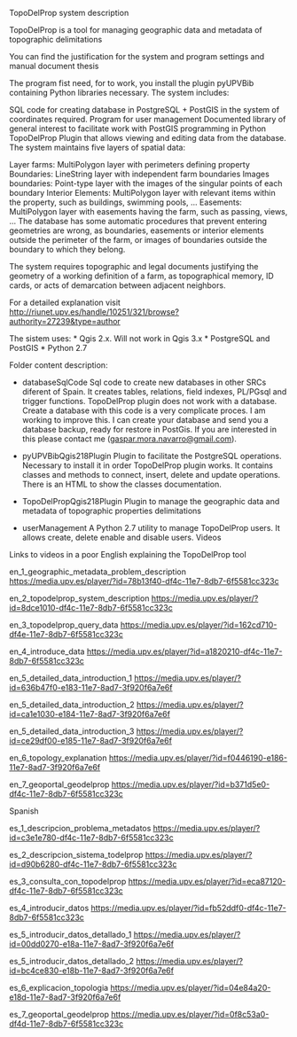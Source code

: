 TopoDelProp system description

TopoDelProp is a tool for managing geographic data and metadata of topographic delimitations

You can find the justification for the system and program settings and manual document thesis

The program fist need, for to work, you install the plugin pyUPVBib containing Python libraries necessary. The system includes:

SQL code for creating database in PostgreSQL + PostGIS in the system of coordinates required.
Program for user management
Documented library of general interest to facilitate work with PostGIS programming in Python
TopoDelProp Plugin that allows viewing and editing data from the database.
The system maintains five layers of spatial data:

Layer farms: MultiPolygon layer with perimeters defining property
Boundaries: LineString layer with independent farm boundaries
Images boundaries: Point-type layer with the images of the singular points of each boundary
Interior Elements: MultiPolygon layer with relevant items within the property, such as buildings, swimming pools, ...
Easements: MultiPolygon layer with easements having the farm, such as passing, views, ...
The database has some automatic procedures that prevent entering geometries are wrong, as boundaries, easements or interior elements outside the perimeter of the farm, or images of boundaries outside the boundary to which they belong.

The system requires topographic and legal documents justifying the geometry of a working definition of a farm, as topographical memory, ID cards, or acts of demarcation between adjacent neighbors.

For a detailed explanation visit http://riunet.upv.es/handle/10251/321/browse?authority=27239&type=author

The sistem uses: * Qgis 2.x. Will not work in Qgis 3.x * PostgreSQL and PostGIS * Python 2.7

Folder content description:

* databaseSqlCode
Sql code to create new databases in other SRCs diferent of Spain. It creates tables, relations, field indexes, PL/PGsql and trigger functions. TopoDelProp plugin does not work with a database. Create a database with this code is a very complicate proces. I am working to improve this. I can create your database and send you a database backup, ready for restore in PostGis. If you are interested in this please contact me (gaspar.mora.navarro@gmail.com). 

* pyUPVBibQgis218Plugin
Plugin to facilitate the PostgreSQL operations. Necessary to install it in order TopoDelProp plugin works. It contains classes and methods to connect, insert, delete and update operations. There is an HTML to show the classes documentation.

* TopoDelPropQgis218Plugin
Plugin to manage the geographic data and metadata of topographic properties delimitations

* userManagement
A Python 2.7 utility to manage TopoDelProp users. It allows create, delete enable and disable users.
Videos

Links to videos in a poor English explaining the TopoDelProp tool

en_1_geographic_metadata_problem_description https://media.upv.es/player/?id=78b13f40-df4c-11e7-8db7-6f5581cc323c

en_2_topodelprop_system_description https://media.upv.es/player/?id=8dce1010-df4c-11e7-8db7-6f5581cc323c

en_3_topodelprop_query_data https://media.upv.es/player/?id=162cd710-df4e-11e7-8db7-6f5581cc323c

en_4_introduce_data https://media.upv.es/player/?id=a1820210-df4c-11e7-8db7-6f5581cc323c

en_5_detailed_data_introduction_1 https://media.upv.es/player/?id=636b47f0-e183-11e7-8ad7-3f920f6a7e6f

en_5_detailed_data_introduction_2 https://media.upv.es/player/?id=ca1e1030-e184-11e7-8ad7-3f920f6a7e6f

en_5_detailed_data_introduction_3 https://media.upv.es/player/?id=ce29df00-e185-11e7-8ad7-3f920f6a7e6f

en_6_topology_explanation https://media.upv.es/player/?id=f0446190-e186-11e7-8ad7-3f920f6a7e6f

en_7_geoportal_geodelprop https://media.upv.es/player/?id=b371d5e0-df4c-11e7-8db7-6f5581cc323c

Spanish

es_1_descripcion_problema_metadatos https://media.upv.es/player/?id=c3e1e780-df4c-11e7-8db7-6f5581cc323c

es_2_descripcion_sistema_todelprop https://media.upv.es/player/?id=d90b6280-df4c-11e7-8db7-6f5581cc323c

es_3_consulta_con_topodelprop https://media.upv.es/player/?id=eca87120-df4c-11e7-8db7-6f5581cc323c

es_4_introducir_datos https://media.upv.es/player/?id=fb52ddf0-df4c-11e7-8db7-6f5581cc323c

es_5_introducir_datos_detallado_1 https://media.upv.es/player/?id=00dd0270-e18a-11e7-8ad7-3f920f6a7e6f

es_5_introducir_datos_detallado_2 https://media.upv.es/player/?id=bc4ce830-e18b-11e7-8ad7-3f920f6a7e6f

es_6_explicacion_topologia https://media.upv.es/player/?id=04e84a20-e18d-11e7-8ad7-3f920f6a7e6f

es_7_geoportal_geodelprop https://media.upv.es/player/?id=0f8c53a0-df4d-11e7-8db7-6f5581cc323c
